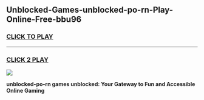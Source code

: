 
## Unblocked-Games-unblocked-po-rn-Play-Online-Free-bbu96
<h3>
<a href="https://premium76.site?title=unblocked-po-rn&ref=26A">CLICK TO PLAY</a></h3>
<hr>

<h3>
<a href="https://premium76.site?title=unblocked-po-rn&ref=26A">CLICK 2 PLAY</a>
  
</h3>

<a href="https://premium76.site?title=unblocked-po-rn&ref=26A"><img src="https://clearcache.store/games.png"></a>


**unblocked-po-rn games unblocked: Your Gateway to Fun and Accessible Online Gaming**
